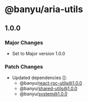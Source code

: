 # @banyu/aria-utils

## 1.0.0

### Major Changes

- Set to Major version 1.0.0

### Patch Changes

- Updated dependencies []:
  - @banyu/react-rsc-utils@1.0.0
  - @banyu/shared-utils@1.0.0
  - @banyu/system@1.0.0
